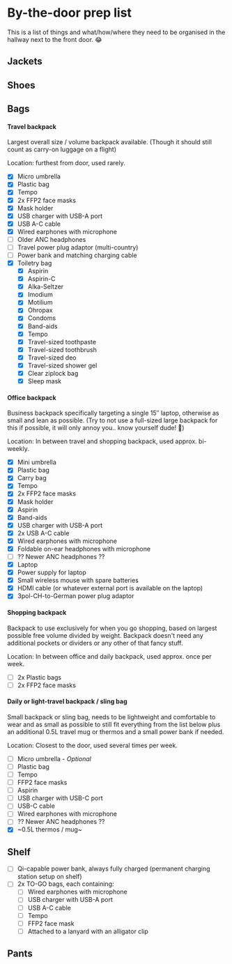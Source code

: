 # By-the-door prep list

This is a list of things and what/how/where they need to be organised in the hallway next to the front door. 😂

## Jackets

## Shoes

## Bags

#### Travel backpack

Largest overall size / volume backpack available. (Though it should still count as carry-on luggage on a flight)

Location: furthest from door, used rarely.

- [x] Micro umbrella
- [x] Plastic bag
- [x] Tempo
- [x] 2x FFP2 face masks
- [x] Mask holder
- [x] USB charger with USB-A port
- [x] USB A-C cable
- [x] Wired earphones with microphone
- [ ] Older ANC headphones
- [ ] Travel power plug adaptor (multi-country)
- [ ] Power bank and matching charging cable
- [x] Toiletry bag
  - [x] Aspirin
  - [x] Aspirin-C
  - [x] Alka-Seltzer
  - [x] Imodium
  - [x] Motilium
  - [x] Ohropax
  - [x] Condoms
  - [x] Band-aids
  - [x] Tempo
  - [x] Travel-sized toothpaste
  - [x] Travel-sized toothbrush
  - [x] Travel-sized deo
  - [x] Travel-sized shower gel
  - [x] Clear ziplock bag
  - [x] Sleep mask

#### Office backpack

Business backpack specifically targeting a single 15″ laptop, otherwise as small and lean as possible. (Try to not use a full-sized large backpack for this if possible, it will only annoy you.. know yourself dude! 😬)

Location: In between travel and shopping backpack, used approx. bi-weekly.

- [x] Mini umbrella
- [x] Plastic bag
- [x] Carry bag
- [x] Tempo
- [x] 2x FFP2 face masks
- [x] Mask holder
- [x] Aspirin
- [x] Band-aids
- [x] USB charger with USB-A port
- [x] 2x USB A-C cable
- [x] Wired earphones with microphone
- [x] Foldable on-ear headphones with microphone
- [ ] ?? Newer ANC headphones ??
- [x] Laptop
- [x] Power supply for laptop
- [x] Small wireless mouse with spare batteries
- [x] HDMI cable (or whatever external port is available on the laptop)
- [x] 3pol-CH-to-German power plug adaptor

#### Shopping backpack

Backpack to use exclusively for when you go shopping, based on largest possible free volume divided by weight. Backpack doesn't need any additional pockets or dividers or any other of that fancy stuff.

Location: In between office and daily backpack, used approx. once per week.

- [ ] 2x Plastic bags
- [ ] 2x FFP2 face masks

#### Daily or light-travel backpack / sling bag

Small backpack or sling bag, needs to be lightweight and comfortable to wear and as small as possible to still fit everything from the list below plus an additional 0.5L travel mug or thermos and a small power bank if needed.

Location: Closest to the door, used several times per week.

- [ ] Micro umbrella - *Optional*
- [ ] Plastic bag
- [ ] Tempo
- [ ] FFP2 face masks
- [ ] Aspirin
- [ ] USB charger with USB-C port
- [ ] USB-C cable
- [ ] Wired earphones with microphone
- [ ] ?? Newer ANC headphones ??
- [x] ~0.5L thermos / mug~

## Shelf

- [ ] Qi-capable power bank, always fully charged (permanent charging station setup on shelf)
- [ ] 2x TO-GO bags, each containing:
  - [ ] Wired earphones with microphone
  - [ ] USB charger with USB-A port
  - [ ] USB A-C cable
  - [ ] Tempo
  - [ ] FFP2 face mask
  - [ ] Attached to a lanyard with an alligator clip

## Pants
